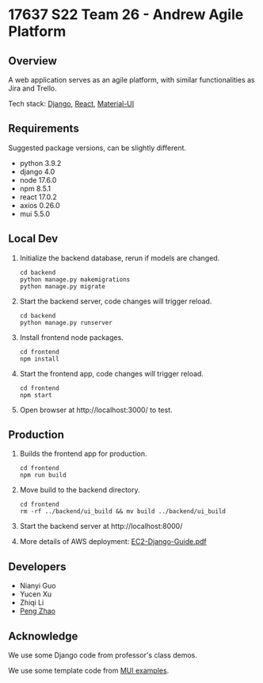 # 17637 S22 Team 26 - Andrew Agile Platform

## Overview

A web application serves as an agile platform, with similar functionalities as Jira and Trello.

Tech stack: [Django](https://www.djangoproject.com/), [React](https://reactjs.org/), [Material-UI](https://mui.com/)

## Requirements

Suggested package versions, can be slightly different.

+ python 3.9.2
+ django 4.0
+ node 17.6.0
+ npm 8.5.1
+ react 17.0.2
+ axios 0.26.0
+ mui 5.5.0 

## Local Dev

1. Initialize the backend database, rerun if models are changed.

   ```shell
   cd backend
   python manage.py makemigrations
   python manage.py migrate
   ```

2. Start the backend server, code changes will trigger reload.

   ```shell
   cd backend
   python manage.py runserver
   ```

3. Install frontend node packages.

   ```shell
   cd frontend
   npm install
   ```

4. Start the frontend app, code changes will trigger reload.

   ```shell
   cd frontend
   npm start
   ```

4. Open browser at http://localhost:3000/ to test.

## Production

1. Builds the frontend app for production.

   ```shell
   cd frontend
   npm run build
   ```

2. Move build to the backend directory.

   ```shell
   cd frontend
   rm -rf ../backend/ui_build && mv build ../backend/ui_build
   ```

3. Start the backend server at http://localhost:8000/

4. More details of AWS deployment: [EC2-Django-Guide.pdf](https://canvas.cmu.edu/courses/27323/files/7787426?module_item_id=5020227)

## Developers

+ Nianyi Guo
+ Yucen Xu
+ Zhiqi Li 
+ [Peng Zhao](https://github.com/zp9763)

## Acknowledge

We use some Django code from professor's class demos.

We use some template code from [MUI examples](https://github.com/mui/material-ui/tree/master/docs/data/material/getting-started/templates).

